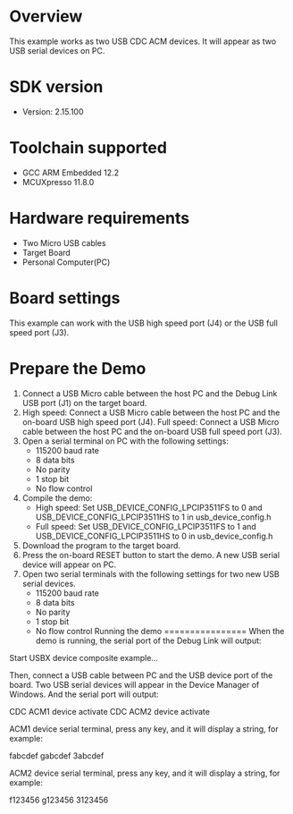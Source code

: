 Overview
========
This example works as two USB CDC ACM devices. It will appear as two USB serial devices on PC.


SDK version
===========
- Version: 2.15.100

Toolchain supported
===================
- GCC ARM Embedded  12.2
- MCUXpresso  11.8.0

Hardware requirements
=====================
- Two Micro USB cables
- Target Board
- Personal Computer(PC)

Board settings
==============
This example can work with the USB high speed port (J4) or the USB full speed port (J3).

Prepare the Demo
================
1.  Connect a USB Micro cable between the host PC and the Debug Link USB port (J1) on the target board.
2.  High speed: Connect a USB Micro cable between the host PC and the on-board USB high speed port (J4).
    Full speed: Connect a USB Micro cable between the host PC and the on-board USB full speed port (J3).
3.  Open a serial terminal on PC with the following settings:
    - 115200 baud rate
    - 8 data bits
    - No parity
    - 1 stop bit
    - No flow control
4.  Compile the demo:
    - High speed: Set USB_DEVICE_CONFIG_LPCIP3511FS to 0 and USB_DEVICE_CONFIG_LPCIP3511HS to 1 in usb_device_config.h
    - Full speed: Set USB_DEVICE_CONFIG_LPCIP3511FS to 1 and USB_DEVICE_CONFIG_LPCIP3511HS to 0 in usb_device_config.h
5.  Download the program to the target board.
6.  Press the on-board RESET button to start the demo. A new USB serial device will appear on PC.
7.  Open two serial terminals with the following settings for two new USB serial devices.
    - 115200 baud rate
    - 8 data bits
    - No parity
    - 1 stop bit
    - No flow control
Running the demo
================
When the demo is running, the serial port of the Debug Link will output:

Start USBX device composite example...

Then, connect a USB cable between PC and the USB device port of the board.
Two USB serial devices will appear in the Device Manager of Windows.
And the serial port will output:

CDC ACM1 device activate
CDC ACM2 device activate

ACM1 device serial terminal, press any key, and it will display a string, for example:

fabcdef
gabcdef
3abcdef

ACM2 device serial terminal, press any key, and it will display a string, for example:

f123456
g123456
3123456
